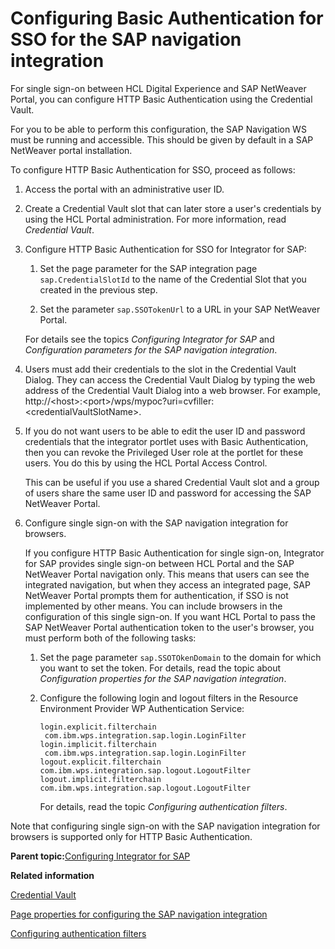 # Configuring Basic Authentication for SSO for the SAP navigation integration 

For single sign-on between HCL Digital Experience and SAP NetWeaver Portal, you can configure HTTP Basic Authentication using the Credential Vault.

For you to be able to perform this configuration, the SAP Navigation WS must be running and accessible. This should be given by default in a SAP NetWeaver portal installation.

To configure HTTP Basic Authentication for SSO, proceed as follows:

1.  Access the portal with an administrative user ID.

2.  Create a Credential Vault slot that can later store a user's credentials by using the HCL Portal administration. For more information, read *Credential Vault*.

3.  Configure HTTP Basic Authentication for SSO for Integrator for SAP:

    1.  Set the page parameter for the SAP integration page `sap.CredentialSlotId` to the name of the Credential Slot that you created in the previous step.

    2.  Set the parameter `sap.SSOTokenUrl` to a URL in your SAP NetWeaver Portal.

    For details see the topics *Configuring Integrator for SAP* and *Configuration parameters for the SAP navigation integration*.

4.  Users must add their credentials to the slot in the Credential Vault Dialog. They can access the Credential Vault Dialog by typing the web address of the Credential Vault Dialog into a web browser. For example, http://<host\>:<port\>/wps/mypoc?uri=cvfiller:<credentialVaultSlotName\>.

5.  If you do not want users to be able to edit the user ID and password credentials that the integrator portlet uses with Basic Authentication, then you can revoke the Privileged User role at the portlet for these users. You do this by using the HCL Portal Access Control.

    This can be useful if you use a shared Credential Vault slot and a group of users share the same user ID and password for accessing the SAP NetWeaver Portal.

6.  Configure single sign-on with the SAP navigation integration for browsers.

    If you configure HTTP Basic Authentication for single sign-on, Integrator for SAP provides single sign-on between HCL Portal and the SAP NetWeaver Portal navigation only. This means that users can see the integrated navigation, but when they access an integrated page, SAP NetWeaver Portal prompts them for authentication, if SSO is not implemented by other means. You can include browsers in the configuration of this single sign-on. If you want HCL Portal to pass the SAP NetWeaver Portal authentication token to the user's browser, you must perform both of the following tasks:

    1.  Set the page parameter `sap.SSOTOkenDomain` to the domain for which you want to set the token. For details, read the topic about *Configuration properties for the SAP navigation integration*.

    2.  Configure the following login and logout filters in the Resource Environment Provider WP Authentication Service:

        ```
        login.explicit.filterchain    com.ibm.wps.integration.sap.login.LoginFilter   
        login.implicit.filterchain    com.ibm.wps.integration.sap.login.LoginFilter   
        logout.explicit.filterchain   com.ibm.wps.integration.sap.logout.LogoutFilter 
        logout.implicit.filterchain   com.ibm.wps.integration.sap.logout.LogoutFilter 
        ```

        For details, read the topic *Configuring authentication filters*.


Note that configuring single sign-on with the SAP navigation integration for browsers is supported only for HTTP Basic Authentication.

**Parent topic:**[Configuring Integrator for SAP ](../admin-system/sap_int_cfg.md)

**Related information**  


[Credential Vault ](../plan/plan_credvault.md)

[Page properties for configuring the SAP navigation integration ](../admin-system/sap_int_cfg_parms_4nav.md)

[Configuring authentication filters ](../admin-system/adauthflt.md)

